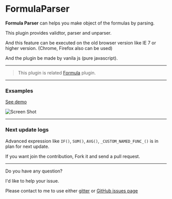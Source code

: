 # FormulaParser

**Formula Parser** can helps you make object of the formulas by parsing.

This plugin provides validtor, parser and unparser.

And this feature can be executed on the old browser version like IE 7 or higher version. (Chrome, Firefox also can be used)

And the plugin be made by vanila js (pure javascript).

----

> This plugin is related [Formula](https://github.com/KennethanCeyer/Formula) plugin.

----

### Exsamples

[See demo](http://www.pigno.se/barn/PIGNOSE-FormulaParser/)

![Screen Shot](http://www.nhpcw.com/upload/2016-11-10%2B16%253B33%253B23_0_111016043349.png)

----

### Next update logs

Advanced expression like `IF()`, `SUM()`, `AVG()`, `_CUSTOM_NAMED_FUNC_()` is in plan for next update.

If you want join the contribution, Fork it and send a pull request.

----

Do you have any question?

I'd like to help your issue.

Please contact to me to use either [gitter](https://gitter.im/KennethanCeyer/PIGNOSE) or [GitHub issues page](https://github.com/KennethanCeyer/FormulaParser/issues)
